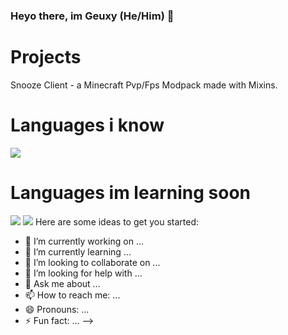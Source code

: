 ### Heyo there, im Geuxy (He/Him) 👋

# Projects
Snooze Client - a Minecraft Pvp/Fps Modpack made with Mixins.

# Languages i know
<img src="http://img.shields.io/badge/-Java-F89820?style=flat&logo=java&logoColor=white">

# Languages im learning soon
<img src="https://img.shields.io/badge/-JavaScript-eed718?style=flat&logo=javascript&logoColor=ffffff">
<img src="https://img.shields.io/badge/-Python-black?style=flat&logo=python&logoColor=white"> 
Here are some ideas to get you started:

- 🔭 I’m currently working on ...
- 🌱 I’m currently learning ...
- 👯 I’m looking to collaborate on ...
- 🤔 I’m looking for help with ...
- 💬 Ask me about ...
- 📫 How to reach me: ...
- 😄 Pronouns: ...
- ⚡ Fun fact: ...
-->
